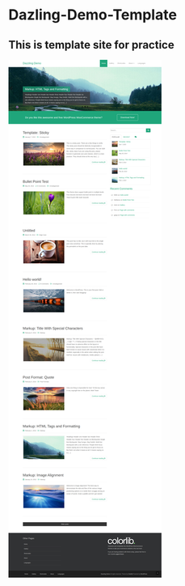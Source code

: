 # Dazling-Demo-Template
## This is template site for practice
![Image](./assets/img/../../screencapture-colorlibhub-dazzling-2022-06-28-22_51_52.jpg)
